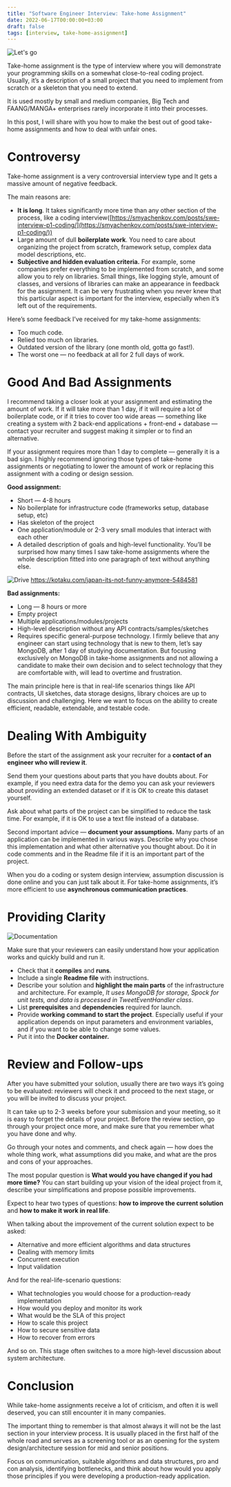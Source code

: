 ```yaml
---
title: "Software Engineer Interview: Take-home Assignment"
date: 2022-06-17T00:00:00+03:00
draft: false
tags: [interview, take-home-assignment]
---
```


![Let's go](/images/12-swe-interview-take-home-assignment/lets_go.png#center)

Take-home assignment is the type of interview where you will demonstrate your programming skills on a somewhat close-to-real coding project.
Usually, it’s a description of a small project that you need to implement from scratch or a skeleton that you need to extend.

It is used mostly by small and medium companies, Big Tech and FAANG/MANGA+ enterprises rarely incorporate it into their processes.

In this post, I will share with you how to make the best out of good take-home assignments and how to deal with unfair ones.

# Controversy

Take-home assignment is a very controversial interview type and It gets a massive amount of negative feedback.

The main reasons are:

- **It is long**. It takes significantly more time than any other section of the process, like a coding interview([https://smyachenkov.com/posts/swe-interview-p1-coding/](https://smyachenkov.com/posts/swe-interview-p1-coding/))
- Large amount of dull **boilerplate work**. You need to care about organizing the project from scratch, framework setup, complex data model descriptions, etc.
- **Subjective and hidden evaluation criteria.**
  For example, some companies prefer everything to be implemented from scratch, and some allow you to rely on libraries. Small things, like logging style, amount of classes, and versions of libraries can make an appearance in feedback for the assignment. It can be very frustrating when you never knew that this particular aspect is important for the interview, especially when it’s left out of the requirements.

Here’s some feedback I’ve received for my take-home assignments:

- Too much code.
- Relied too much on libraries.
- Outdated version of the library (one month old, gotta go fast!).
- The worst one — no feedback at all for 2 full days of work.

# Good And Bad Assignments

I recommend taking a closer look at your assignment and estimating the amount of work. 
If it will take more than 1 day, if it will require a lot of boilerplate code, or if it tries to cover too wide areas — something like creating a system with 2 back-end applications + front-end + database — contact your recruiter and suggest making it simpler or to find an alternative.

If your assignment requires more than 1 day to complete — generally it is a bad sign. 
I highly recommend ignoring those types of take-home assignments or negotiating to lower the amount of work or replacing this assignment with a coding or design session.

**Good assignment:**

- Short — 4-8 hours
- No boilerplate for infrastructure code (frameworks setup, database setup, etc)
- Has skeleton of the project
- One application/module or 2-3 very small modules that interact with each other
- A detailed description of goals and high-level functionality. You’ll be surprised how many times I saw take-home assignments where the whole description fitted into one paragraph of text without anything else.


![Drive](/images/12-swe-interview-take-home-assignment/gran_turismo.png#center)
https://kotaku.com/japan-its-not-funny-anymore-5484581

**Bad assignments:**

- Long — 8 hours or more
- Empty project
- Multiple applications/modules/projects
- High-level description without any API contracts/samples/sketches
- Requires specific general-purpose technology. I firmly believe that any engineer can start using technology that is new to them, let’s say MongoDB, after 1 day of studying documentation. But focusing exclusively on MongoDB in take-home assignments and not allowing a candidate to make their own decision and to select technology that they are comfortable with, will lead to overtime and frustration.

The main principle here is that in real-life scenarios things like API contracts, UI sketches, data storage designs, library choices are up to discussion and challenging. Here we want to focus on the ability to create efficient, readable, extendable, and testable code.

# Dealing With Ambiguity

Before the start of the assignment ask your recruiter for a **contact of an engineer who will review it**.

Send them your questions about parts that you have doubts about. For example, if you need extra data for the demo you can ask your reviewers about providing an extended dataset or if it is OK to create this dataset yourself.

Ask about what parts of the project can be simplified to reduce the task time. For example, if it is OK to use a text file instead of a database.

Second important advice — **document your assumptions.** Many parts of an application can be implemented in various ways. Describe why you chose this implementation and what other alternative you thought about. Do it in code comments and in the Readme file if it is an important part of the project.

When you do a coding or system design interview, assumption discussion is done online and you can just talk about it. For take-home assignments, it’s more efficient to use **asynchronous communication practices**.

# Providing Clarity

![Documentation](/images/12-swe-interview-take-home-assignment/documentation.png#center)

Make sure that your reviewers can easily understand how your application works and quickly build and run it.

- Check that it **compiles** and **runs**.
- Include a single **Readme file** with instructions.
- Describe your solution and **highlight the main parts** of the infrastructure and architecture.
  For example, *It uses MongoDB for storage, Spock for unit tests, and data is processed in TweetEventHandler class*.
- List **prerequisites** and **dependencies** required for launch.
- Provide **working** **command** **to start the project**. Especially useful if your application depends on input parameters and environment variables, and if you want to be able to change some values.
- Put it into the **Docker container.**

# Review and Follow-ups

After you have submitted your solution, usually there are two ways it’s going to be evaluated: reviewers will check it and proceed to the next stage, or you will be invited to discuss your project.

It can take up to 2-3 weeks before your submission and your meeting, so it is easy to forget the details of your project. Before the review section, go through your project once more, and make sure that you remember what you have done and why.

Go through your notes and comments, and check again — how does the whole thing work, what assumptions did you make, and what are the pros and cons of your approaches.

The most popular question is **What would you have changed if you had more time?** You can start building up your vision of the ideal project from it, describe your simplifications and propose possible improvements.

Expect to hear two types of questions: **how to improve the current solution** and **how to make it work in real life**.

When talking about the improvement of the current solution expect to be asked:

- Alternative and more efficient algorithms and data structures
- Dealing with memory limits
- Concurrent execution
- Input validation

And for the real-life-scenario questions:

- What technologies you would choose for a production-ready implementation
- How would you deploy and monitor its work
- What would be the SLA of this project
- How to scale this project
- How to secure sensitive data
- How to recover from errors

And so on. This stage often switches to a more high-level discussion about system architecture.

# Conclusion

While take-home assignments receive a lot of criticism, and often it is well deserved, you can still encounter it in many companies.

The important thing to remember is that almost always it will not be the last section in your interview process. It is usually placed in the first half of the whole road and serves as a screening tool or as an opening for the system design/architecture session for mid and senior positions.

Focus on communication, suitable algorithms and data structures, pro and con analysis, identifying bottlenecks, and think about how would you apply those principles if you were developing a production-ready application.
